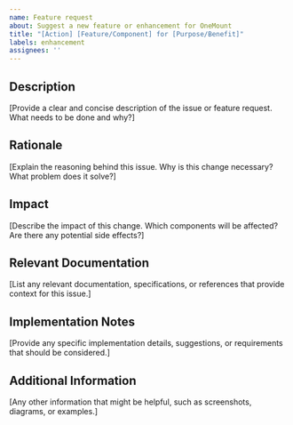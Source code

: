 ```yaml
---
name: Feature request
about: Suggest a new feature or enhancement for OneMount
title: "[Action] [Feature/Component] for [Purpose/Benefit]"
labels: enhancement
assignees: ''
---
```


## Description
[Provide a clear and concise description of the issue or feature request. What needs to be done and why?]

## Rationale
[Explain the reasoning behind this issue. Why is this change necessary? What problem does it solve?]

## Impact
[Describe the impact of this change. Which components will be affected? Are there any potential side effects?]

## Relevant Documentation
[List any relevant documentation, specifications, or references that provide context for this issue.]

## Implementation Notes
[Provide any specific implementation details, suggestions, or requirements that should be considered.]

## Additional Information
[Any other information that might be helpful, such as screenshots, diagrams, or examples.]